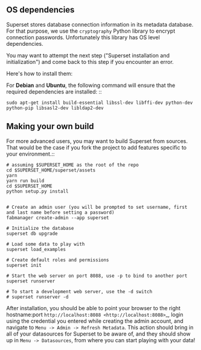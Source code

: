 OS dependencies
---------------

Superset stores database connection information in its metadata database.
For that purpose, we use the ``cryptography`` Python library to encrypt
connection passwords. Unfortunately this library has OS level dependencies.

You may want to attempt the next step
("Superset installation and initialization") and come back to this step if
you encounter an error.

Here's how to install them:

For **Debian** and **Ubuntu**, the following command will ensure that
the required dependencies are installed: ::

    sudo apt-get install build-essential libssl-dev libffi-dev python-dev python-pip libsasl2-dev libldap2-dev



Making your own build
---------------------

For more advanced users, you may want to build Superset from sources. That
would be the case if you fork the project to add features specific to
your environment.::

    # assuming $SUPERSET_HOME as the root of the repo
    cd $SUPERSET_HOME/superset/assets
    yarn
    yarn run build
    cd $SUPERSET_HOME
    python setup.py install


    # Create an admin user (you will be prompted to set username, first and last name before setting a password)
    fabmanager create-admin --app superset

    # Initialize the database
    superset db upgrade

    # Load some data to play with
    superset load_examples

    # Create default roles and permissions
    superset init

    # Start the web server on port 8088, use -p to bind to another port
    superset runserver

    # To start a development web server, use the -d switch
    # superset runserver -d


After installation, you should be able to point your browser to the right
hostname:port `http://localhost:8088 <http://localhost:8088>`_, login using
the credential you entered while creating the admin account, and navigate to
`Menu -> Admin -> Refresh Metadata`. This action should bring in all of
your datasources for Superset to be aware of, and they should show up in
`Menu -> Datasources`, from where you can start playing with your data!